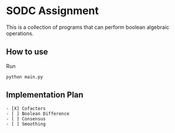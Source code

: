 # SODC Assignment

This is a collection of programs that can perform boolean algebraic operations.

## How to use

Run

```shell
python main.py
```

## Implementation Plan
    - [X] Cofactors
    - [ ] Boolean Difference
    - [ ] Consensus
    - [ ] Smoothing